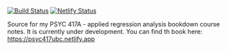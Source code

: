 [![Build Status](https://travis-ci.com/rstudio/bookdown-demo.svg?branch=master)](https://travis-ci.com/rstudio/bookdown-demo)
[![Netlify Status](https://api.netlify.com/api/v1/badges/3e9f73bc-fd26-4c0e-8e40-936e4d80a0b2/deploy-status)](https://app.netlify.com/sites/psyc417ubc/deploys)

Source for my PSYC 417A - applied regression analysis bookdown course notes. It is currently under development. You can find th book here: https://psyc417ubc.netlify.app
